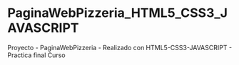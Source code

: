 # PaginaWebPizzeria_HTML5_CSS3_JAVASCRIPT
Proyecto - PaginaWebPizzeria - Realizado con HTML5-CSS3-JAVASCRIPT - Practica final Curso
